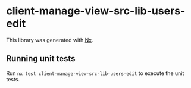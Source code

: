 # client-manage-view-src-lib-users-edit

This library was generated with [Nx](https://nx.dev).

## Running unit tests

Run `nx test client-manage-view-src-lib-users-edit` to execute the unit tests.
